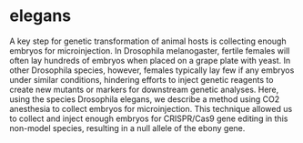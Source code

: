 # elegans

A key step for genetic transformation of animal hosts is collecting enough embryos for microinjection. In Drosophila melanogaster, fertile females will often lay hundreds of embryos when placed on a grape plate with yeast. In other Drosophila species, however, females typically lay few if any embryos under similar conditions, hindering efforts to inject genetic reagents to create new mutants or markers for downstream genetic analyses. Here, using the species Drosophila elegans, we describe a method using CO2 anesthesia to collect embryos for microinjection. This technique allowed us to collect and inject enough embryos for CRISPR/Cas9 gene editing in this non-model species, resulting in a null allele of the ebony gene. 
